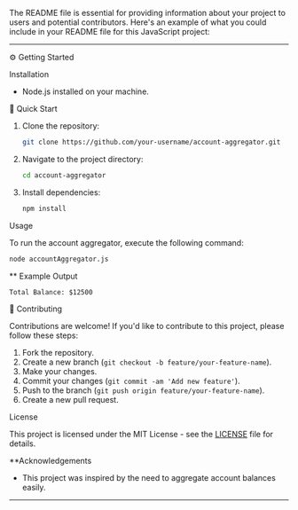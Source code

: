 The README file is essential for providing information about your project to users and potential contributors. Here's an example of what you could include in your README file for this JavaScript project:

---


⚙️ Getting Started

Installation

- Node.js installed on your machine.

🚀 Quick Start 

1. Clone the repository:

   ```bash
   git clone https://github.com/your-username/account-aggregator.git
   ```

2. Navigate to the project directory:

   ```bash
   cd account-aggregator
   ```

3. Install dependencies:

   ```bash
   npm install
   ```

Usage

To run the account aggregator, execute the following command:

```bash
node accountAggregator.js
```

** Example Output

```
Total Balance: $12500
```

🤝 Contributing

Contributions are welcome! If you'd like to contribute to this project, please follow these steps:

1. Fork the repository.
2. Create a new branch (`git checkout -b feature/your-feature-name`).
3. Make your changes.
4. Commit your changes (`git commit -am 'Add new feature'`).
5. Push to the branch (`git push origin feature/your-feature-name`).
6. Create a new pull request.

License

This project is licensed under the MIT License - see the [LICENSE](LICENSE) file for details.

**Acknowledgements

- This project was inspired by the need to aggregate account balances easily.

---

